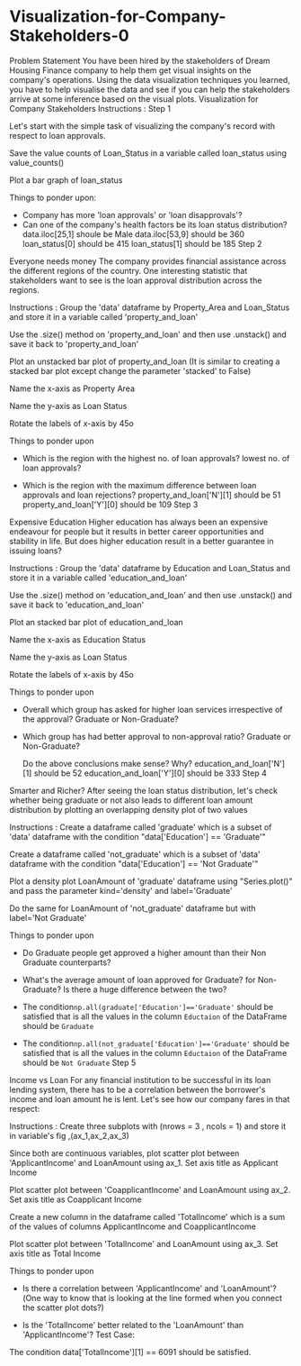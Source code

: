 # Visualization-for-Company-Stakeholders-0
Problem Statement You have been hired by the stakeholders of Dream Housing Finance company to help them get visual insights on the company's operations. Using the data visualization techniques you learned, you have to help visualise the data and see if you can help the stakeholders arrive at some inference based on the visual plots.
Visualization for Company Stakeholders
Instructions :
Step 1

Let's start with the simple task of visualizing the company's record with respect to loan approvals.

Save the value counts of Loan_Status in a variable called loan_status using value_counts()

Plot a bar graph of loan_status

Things to ponder upon:
  - Company has more 'loan approvals' or 'loan disapprovals'?
  - Can one of the company's health factors be its loan status distribution?
data.iloc[25,1] shoule be Male
data.iloc[53,9] should be 360
loan_status[0] should be 415
loan_status[1] should be 185
Step 2

Everyone needs money
The company provides financial assistance across the different regions of the country. One interesting statistic that stakeholders want to see is the loan approval distribution across the regions.

Instructions :
Group the 'data' dataframe by Property_Area and Loan_Status and store it in a variable called 'property_and_loan'

Use the .size() method on 'property_and_loan' and then use .unstack() and save it back to 'property_and_loan'

Plot an unstacked bar plot of property_and_loan (It is similar to creating a stacked bar plot except change the parameter 'stacked' to False)

Name the x-axis as Property Area

Name the y-axis as Loan Status

Rotate the labels of x-axis by 45o

Things to ponder upon
- Which is the region with the highest no. of loan approvals? lowest no. of loan approvals?

- Which is the region with the maximum difference between loan approvals and loan rejections?
property_and_loan['N'][1] should be 51
property_and_loan['Y'][0] should be 109
Step 3

Expensive Education
Higher education has always been an expensive endeavour for people but it results in better career opportunities and stability in life. But does higher education result in a better guarantee in issuing loans?

Instructions :
Group the 'data' dataframe by Education and Loan_Status and store it in a variable called 'education_and_loan'

Use the .size() method on 'education_and_loan' and then use .unstack() and save it back to 'education_and_loan'

Plot an stacked bar plot of education_and_loan

Name the x-axis as Education Status

Name the y-axis as Loan Status

Rotate the labels of x-axis by 45o

Things to ponder upon
- Overall which group has asked for higher loan services irrespective of the approval? Graduate or Non-Graduate?
- Which group has had better approval to non-approval ratio? Graduate or Non-Graduate?

  Do the above conclusions make sense? Why?
education_and_loan['N'][1] should be 52
education_and_loan['Y'][0] should be 333
Step 4

Smarter and Richer?
After seeing the loan status distribution, let's check whether being graduate or not also leads to different loan amount distribution by plotting an overlapping density plot of two values

Instructions :
Create a dataframe called 'graduate' which is a subset of 'data' dataframe with the condition "data['Education'] == 'Graduate'"

Create a dataframe called 'not_graduate' which is a subset of 'data' dataframe with the condition "data['Education'] == 'Not Graduate'"

Plot a density plot LoanAmount of 'graduate' dataframe using "Series.plot()" and pass the parameter kind='density' and label='Graduate'

Do the same for LoanAmount of 'not_graduate' dataframe but with label='Not Graduate'

Things to ponder upon
- Do Graduate people get approved a higher amount than their Non Graduate counterparts?

- What's the average amount of loan approved for Graduate? for Non-Graduate? Is there a huge difference between the two? 
* The condition`np.all(graduate['Education']=='Graduate'` should be satisfied that is all the values in the column `Eductaion` of the DataFrame should be `Graduate`

* The condition`np.all(not_graduate['Education']=='Graduate'` should be satisfied that is all the values in the column `Eductaion` of the DataFrame should be `Not Graduate`
Step 5

Income vs Loan
For any financial institution to be successful in its loan lending system, there has to be a correlation between the borrower's income and loan amount he is lent. Let's see how our company fares in that respect:

Instructions :
Create three subplots with (nrows = 3 , ncols = 1) and store it in variable's fig ,(ax_1,ax_2,ax_3)

Since both are continuous variables, plot scatter plot between 'ApplicantIncome' and LoanAmount using ax_1. Set axis title as Applicant Income

Plot scatter plot between 'CoapplicantIncome' and LoanAmount using ax_2. Set axis title as Coapplicant Income

Create a new column in the dataframe called 'TotalIncome' which is a sum of the values of columns ApplicantIncome and CoapplicantIncome

Plot scatter plot between 'TotalIncome' and LoanAmount using ax_3. Set axis title as Total Income

Things to ponder upon
- Is there a correlation between 'ApplicantIncome' and 'LoanAmount'?(One way to know that is looking at the line formed when you connect the scatter plot dots?)

- Is the 'TotalIncome' better related to the 'LoanAmount' than 'ApplicantIncome'?
Test Case:

The condition data['TotalIncome'][1] == 6091 should be satisfied.
